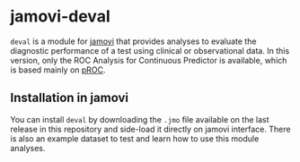 # jamovi-deval

`deval` is a module for [jamovi](https://www.jamovi.org) that provides analyses 
to evaluate the diagnostic performance of a test using clinical or observational 
data. In this version, only the ROC Analysis for Continuous Predictor is available, 
which is based mainly on [pROC](https://cran.r-project.org/web/packages/pROC/index.html).

## Installation in jamovi

You can install `deval` by downloading the `.jmo` file available on the last
release in this repository and side-load it directly on jamovi interface. There 
is also an example dataset to test and learn how to use this module analyses.
